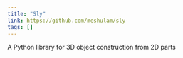 ```yaml
---
title: "Sly"
link: https://github.com/meshulam/sly
tags: []
---
```


A Python library for 3D object construction from 2D parts
